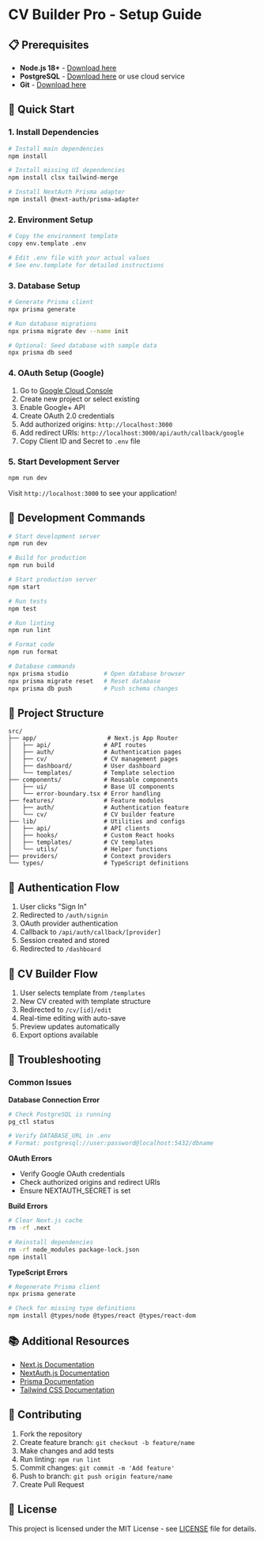 # CV Builder Pro - Setup Guide

## 📋 Prerequisites

- **Node.js 18+** - [Download here](https://nodejs.org/)
- **PostgreSQL** - [Download here](https://www.postgresql.org/download/) or use cloud service
- **Git** - [Download here](https://git-scm.com/)

## 🚀 Quick Start

### 1. Install Dependencies

```bash
# Install main dependencies
npm install

# Install missing UI dependencies
npm install clsx tailwind-merge

# Install NextAuth Prisma adapter
npm install @next-auth/prisma-adapter
```

### 2. Environment Setup

```bash
# Copy the environment template
copy env.template .env

# Edit .env file with your actual values
# See env.template for detailed instructions
```

### 3. Database Setup

```bash
# Generate Prisma client
npx prisma generate

# Run database migrations
npx prisma migrate dev --name init

# Optional: Seed database with sample data
npx prisma db seed
```

### 4. OAuth Setup (Google)

1. Go to [Google Cloud Console](https://console.cloud.google.com/)
2. Create new project or select existing
3. Enable Google+ API
4. Create OAuth 2.0 credentials
5. Add authorized origins: `http://localhost:3000`
6. Add redirect URIs: `http://localhost:3000/api/auth/callback/google`
7. Copy Client ID and Secret to `.env` file

### 5. Start Development Server

```bash
npm run dev
```

Visit `http://localhost:3000` to see your application!

## 🔧 Development Commands

```bash
# Start development server
npm run dev

# Build for production
npm run build

# Start production server
npm start

# Run tests
npm test

# Run linting
npm run lint

# Format code
npm run format

# Database commands
npx prisma studio          # Open database browser
npx prisma migrate reset   # Reset database
npx prisma db push         # Push schema changes
```

## 📁 Project Structure

```
src/
├── app/                    # Next.js App Router
│   ├── api/               # API routes
│   ├── auth/              # Authentication pages
│   ├── cv/                # CV management pages
│   ├── dashboard/         # User dashboard
│   └── templates/         # Template selection
├── components/            # Reusable components
│   ├── ui/                # Base UI components
│   └── error-boundary.tsx # Error handling
├── features/              # Feature modules
│   ├── auth/              # Authentication feature
│   └── cv/                # CV builder feature
├── lib/                   # Utilities and configs
│   ├── api/               # API clients
│   ├── hooks/             # Custom React hooks
│   ├── templates/         # CV templates
│   └── utils/             # Helper functions
├── providers/             # Context providers
└── types/                 # TypeScript definitions
```

## 🔐 Authentication Flow

1. User clicks "Sign In"
2. Redirected to `/auth/signin`
3. OAuth provider authentication
4. Callback to `/api/auth/callback/[provider]`
5. Session created and stored
6. Redirected to `/dashboard`

## 📝 CV Builder Flow

1. User selects template from `/templates`
2. New CV created with template structure
3. Redirected to `/cv/[id]/edit`
4. Real-time editing with auto-save
5. Preview updates automatically
6. Export options available

## 🐛 Troubleshooting

### Common Issues

**Database Connection Error**
```bash
# Check PostgreSQL is running
pg_ctl status

# Verify DATABASE_URL in .env
# Format: postgresql://user:password@localhost:5432/dbname
```

**OAuth Errors**
- Verify Google OAuth credentials
- Check authorized origins and redirect URIs
- Ensure NEXTAUTH_SECRET is set

**Build Errors**
```bash
# Clear Next.js cache
rm -rf .next

# Reinstall dependencies
rm -rf node_modules package-lock.json
npm install
```

**TypeScript Errors**
```bash
# Regenerate Prisma client
npx prisma generate

# Check for missing type definitions
npm install @types/node @types/react @types/react-dom
```

## 📚 Additional Resources

- [Next.js Documentation](https://nextjs.org/docs)
- [NextAuth.js Documentation](https://next-auth.js.org/)
- [Prisma Documentation](https://www.prisma.io/docs)
- [Tailwind CSS Documentation](https://tailwindcss.com/docs)

## 🤝 Contributing

1. Fork the repository
2. Create feature branch: `git checkout -b feature/name`
3. Make changes and add tests
4. Run linting: `npm run lint`
5. Commit changes: `git commit -m 'Add feature'`
6. Push to branch: `git push origin feature/name`
7. Create Pull Request

## 📄 License

This project is licensed under the MIT License - see [LICENSE](LICENSE) file for details.
